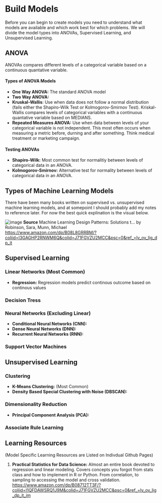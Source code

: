 # Build Models 

Before you can begin to create models you need to understand what models are available and which work best for which problems. We will divide the model types into ANOVAs, Supervised Learning, and Unsupervised Learning.  

## ANOVA 
ANOVAs compares different levels of a categorical variable based on a continuous quantative variable. 

#### Types of ANOVA Models 
- **One Way ANOVA:** The standard ANOVA model 
- **Two Way ANOVA:** 
- **Kruskal-Wallis**: Use when data does not follow a normal distribution (fails either the Shapiro-Wilk Test or Kolmogorov-Smirnov Test). Kriskal-Wallis compares levels of categorical variables with a continuous quantative variable based on MEDIANS. 
- **Repeated Measures ANOVA:** Use when data between levels of your categorical variable is not independent. This most often occurs when measuring a metric before, durning and after something. Think medical treatment or marketing campaign.

#### Testing ANOVAs 
- **Shapiro-Wilk:** Most common test for normalitiy between levels of categorical data in an ANOVA. 
- **Kolmogorov-Smirnov:** Alternative test for normality between levels of categorical data in an ANOVA. 

## Types of Machine Learning Models 

There have been many books written on supervised vs. unsupervised machine learning models, and at somepoint I should probably add my notes to reference later. For now the best quick explination is the visual below. 

![image](https://user-images.githubusercontent.com/28680575/105462091-26a49900-5c5c-11eb-9b0a-3bc20e23d08c.png)
**Source** Machine Learning Design Patterns: Solutions t… by Robinson, Sara, Munn, Michael
https://www.amazon.com/dp/B08L8GRRBM/?coliid=I3GAGHP2RNWM6Q&colid=J71FGVZU2MCC&psc=0&ref_=lv_ov_lig_dp_it

## Supervised Learning 

### Linear Networks (Most Common) 
- **Regression:** Regression models predict continous outcome based on continous values 

### Decision Tress 

### Neural Networks (Excluding Linear) 
- **Conditional Neural Networks (CNN):** 
- **Dense Neural Networks (DNN):** 
- **Recurrent Neural Networks (RNN):** 

### Support Vector Machines 

## Unsupervised Learning 

### Clustering 
- **K-Means Clustering:** (Most Common) 
- **Density Based Special Clustering with Noise (DBSCAN):** 

### Dimensionality Reduction 
- **Principal Component Analysis (PCA):** 

### Associate Rule Learning 

## Learning Resources 
(Model Specific Learning Resources are Listed on Indivdual Github Pages) 

1. **Practical Statistics for Data Science:** Almost an entire book devoted to regression and linear modeling. Covers concepts you forgot from stats class and how to implement in R or Python. From correlation, to sampling to accessing the model and cross validation. 
https://www.amazon.com/dp/B08712TT3F/?coliid=I1QFDAWSRQ1J9M&colid=J71FGVZU2MCC&psc=0&ref_=lv_ov_lig_dp_it_im

